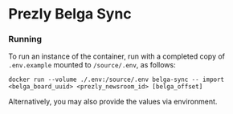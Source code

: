 # Prezly Belga Sync

### Running

To run an instance of the container, run with a completed copy of `.env.example` mounted to `/source/.env`, as follows:

```
docker run --volume ./.env:/source/.env belga-sync -- import <belga_board_uuid> <prezly_newsroom_id> [belga_offset]
```

Alternatively, you may also provide the values via environment.
